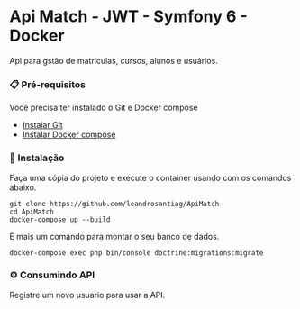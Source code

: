 # Api Match - JWT - Symfony 6 - Docker

Api para gstão de matriculas, cursos, alunos e usuários.

### 📋 Pré-requisitos

Você precisa ter instalado o Git e Docker compose
* [Instalar Git](https://git-scm.com/book/en/v2/Getting-Started-Installing-Git)
* [Instalar Docker compose](https://docs.docker.com/compose/install/)


### 🔧 Instalação

Faça uma cópia do projeto e execute o container usando com os comandos abaixo.

```
git clone https://github.com/leandrosantiag/ApiMatch
cd ApiMatch
docker-compose up --build
```

E mais um comando para montar o seu banco de dados.

```
docker-compose exec php bin/console doctrine:migrations:migrate
```

### ⚙️ Consumindo API

Registre um novo usuario para usar a API.

